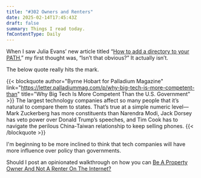 ```yaml
---
title: "#302 Owners and Renters"
date: 2025-02-14T17:45:43Z
draft: false
summary: Things I read today.
fmContentType: Daily
---
```


When I saw Julia Evans’ new article titled “[How to add a directory to your PATH](https://jvns.ca/blog/2025/02/13/how-to-add-a-directory-to-your-path/),” my first thought was, “Isn’t that obvious?” It actually isn’t.

The below quote really hits the mark.

{{< blockquote author="Byrne Hobart for Palladium Magazine" link="https://letter.palladiummag.com/p/why-big-tech-is-more-competent-than" title="Why Big Tech Is More Competent Than the U.S. Government" >}}
The largest technology companies affect so many people that it’s natural to compare them to states. That’s true at a simple numeric level—Mark Zuckerberg has more constituents than Narendra Modi, Jack Dorsey has veto power over Donald Trump’s speeches, and Tim Cook has to navigate the perilous China-Taiwan relationship to keep selling phones.
{{< /blockquote >}}

I'm beginning to be more inclined to think that tech companies will have more influence over policy than governments.

Should I post an opinionated walkthrough on how you can [Be A Property Owner And Not A Renter On The Internet?](https://den.dev/blog/be-a-property-owner-not-a-renter-on-the-internet/)
